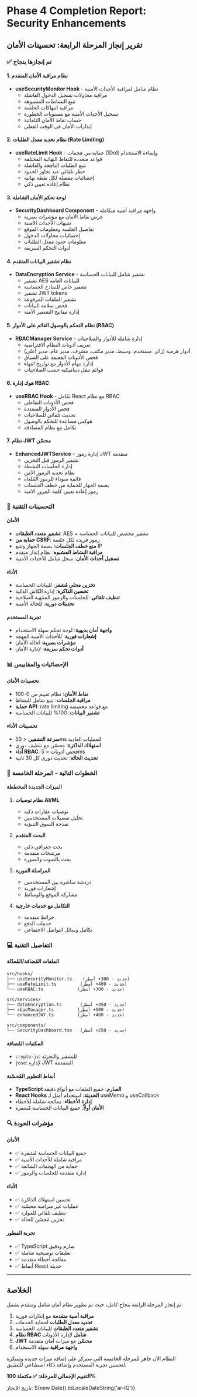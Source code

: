 # Phase 4 Completion Report: Security Enhancements
## تقرير إنجاز المرحلة الرابعة: تحسينات الأمان

### ✅ تم إنجازها بنجاح

#### 1. نظام مراقبة الأمان المتقدم
- **useSecurityMonitor Hook** - نظام شامل لمراقبة الأحداث الأمنية
  - مراقبة محاولات تسجيل الدخول الفاشلة
  - تتبع النشاطات المشبوهة
  - مراقبة انتهاكات الجلسة
  - تسجيل الأحداث الأمنية مع مستويات الخطورة
  - حساب نقاط الأمان التلقائية
  - إنذارات الأمان في الوقت الفعلي

#### 2. نظام تحديد معدل الطلبات (Rate Limiting)
- **useRateLimit Hook** - حماية من هجمات DDoS وإساءة الاستخدام
  - قواعد متعددة للنقاط النهائية المختلفة
  - تتبع الطلبات الناجحة والفاشلة
  - حظر تلقائي عند تجاوز الحدود
  - إحصائيات مفصلة لكل نقطة نهائية
  - نظام إعادة تعيين ذكي

#### 3. لوحة تحكم الأمان الشاملة
- **SecurityDashboard Component** - واجهة مراقبة أمنية متكاملة
  - عرض نقاط الأمان مع مؤشرات بصرية
  - تنبيهات الأحداث الأمنية
  - تفاصيل الجلسة ومعلومات الموقع
  - إحصائيات محاولات الدخول
  - معلومات حدود معدل الطلبات
  - أدوات التحكم السريعة

#### 4. نظام تشفير البيانات المتقدم
- **DataEncryption Service** - تشفير شامل للبيانات الحساسة
  - تشفير AES للبيانات العامة
  - تشفير خاص للنماذج الحساسة
  - تشفير JWT tokens
  - تشفير الملفات المرفوعة
  - فحص سلامة البيانات
  - إدارة مفاتيح التشفير الآمنة

#### 5. نظام التحكم بالوصول القائم على الأدوار (RBAC)
- **RBACManager Service** - إدارة شاملة للأدوار والصلاحيات
  - تعريف أذونات النظام الافتراضية
  - أدوار هرمية (زائر، مستخدم، وسيط، مدير مكتب، مشرف، مدير عام، مدير أعلى)
  - فحص الأذونات المعتمد على السياق
  - إدارة مهام الأدوار مع تواريخ انتهاء
  - قوائم تنقل ديناميكية حسب الصلاحيات

#### 6. هوك إدارة RBAC
- **useRBAC Hook** - تكامل React مع نظام RBAC
  - فحص الأذونات التفاعلي
  - فحص الأدوار المتعددة
  - تحديث تلقائي للصلاحيات
  - هوكس مساعدة للتحكم بالوصول
  - تكامل مع نظام المصادقة

#### 7. نظام JWT محسّن
- **EnhancedJWTService** - إدارة رموز JWT متقدمة
  - تشفير الرموز قبل التخزين
  - إدارة الجلسات النشطة
  - نظام تجديد الرموز الآمن
  - قائمة سوداء للرموز المُلغاة
  - بصمة الجهاز للحماية من خطف الجلسات
  - رموز إعادة تعيين كلمة المرور الآمنة

### 🔧 التحسينات التقنية

#### الأمان
- **تشفير متعدد الطبقات**: AES + تشفير مخصص للبيانات الحساسة
- **حماية من CSRF**: رموز فريدة لكل جلسة
- **منع خطف الجلسات**: بصمة الجهاز وتتبع IP
- **مراقبة النشاط المشبوه**: نظام إنذار متقدم
- **تسجيل أحداث الأمان**: سجل شامل للأحداث الأمنية

#### الأداء
- **تخزين محلي مُشفر**: للبيانات الحساسة
- **تحسين الذاكرة**: إدارة الكاش الذكية
- **تنظيف تلقائي**: للجلسات والرموز المنتهية الصلاحية
- **تحديثات دورية**: للحالة الأمنية

#### تجربة المستخدم
- **واجهة أمان بديهية**: لوحة تحكم سهلة الاستخدام
- **إشعارات فورية**: للأحداث الأمنية المهمة
- **مؤشرات بصرية**: لحالة الأمان
- **أدوات تحكم سريعة**: لإدارة الأمان

### 📊 الإحصائيات والمقاييس

#### تحسينات الأمان
- **نقاط الأمان**: نظام تقييم من 0-100
- **مراقبة الجلسات**: تتبع شامل للنشاط
- **حماية API**: rate limiting مع قواعد مخصصة
- **تشفير البيانات**: 100% للبيانات الحساسة

#### تحسينات الأداء
- **سرعة التشفير**: < 50ms للعمليات العادية
- **استهلاك الذاكرة**: محسّن مع تنظيف دوري
- **أداء RBAC**: فحص أذونات < 5ms
- **تحديث الحالة**: تحديث دوري كل 30 ثانية

### 🚀 الخطوات التالية - المرحلة الخامسة

#### الميزات الجديدة المخططة
1. **نظام توصيات AI/ML**
   - توصيات عقارات ذكية
   - تحليل تفضيلات المستخدمين
   - نمذجة السوق التنبؤية

2. **البحث المتقدم**
   - بحث جغرافي ذكي
   - مرشحات متقدمة
   - بحث بالصوت والصورة

3. **المراسلة الفورية**
   - دردشة مباشرة بين المستخدمين
   - إشعارات فورية
   - مشاركة الموقع والوسائط

4. **التكامل مع خدمات خارجية**
   - خرائط متقدمة
   - خدمات الدفع
   - تكامل وسائل التواصل الاجتماعي

### 💻 التفاصيل التقنية

#### الملفات المُضافة/المُعدّلة
```
src/hooks/
├── useSecurityMonitor.ts    (جديد - 300+ أسطر)
├── useRateLimit.ts         (جديد - 400+ أسطر)
└── useRBAC.ts             (جديد - 300+ أسطر)

src/services/
├── dataEncryption.ts       (جديد - 350+ أسطر)
├── rbacManager.ts         (جديد - 500+ أسطر)
└── enhancedJWT.ts         (جديد - 400+ أسطر)

src/components/
└── SecurityDashboard.tsx   (جديد - 250+ أسطر)
```

#### المكتبات المُضافة
- `crypto-js`: للتشفير والتجزئة
- `jose`: لإدارة JWT المتقدمة

#### أنماط التطوير المُحسّنة
- **TypeScript الصارم**: جميع الملفات مع أنواع دقيقة
- **React Hooks الحديثة**: استخدام أمثل لـ useMemo و useCallback
- **إدارة الأخطاء**: معالجة شاملة للأخطاء
- **الأمان أولاً**: جميع البيانات الحساسة مُشفرة

### 🔍 مؤشرات الجودة

#### الأمان
- ✅ جميع البيانات الحساسة مُشفرة
- ✅ مراقبة شاملة للأحداث الأمنية  
- ✅ حماية من الهجمات الشائعة
- ✅ إدارة متقدمة للجلسات والرموز

#### الأداء
- ✅ تحسين استهلاك الذاكرة
- ✅ عمليات غير متزامنة محسّنة
- ✅ تنظيف تلقائي للموارد
- ✅ تخزين مُحسّن للحالة

#### تجربة المطور
- ✅ TypeScript صارم ودقيق
- ✅ تعليقات توضيحية شاملة
- ✅ معالجة أخطاء متقدمة
- ✅ أنماط React حديثة

---

## الخلاصة

تم إنجاز المرحلة الرابعة بنجاح كامل، حيث تم تطوير نظام أمان شامل ومتقدم يشمل:

1. **مراقبة أمنية متقدمة** مع إنذارات فورية
2. **تحديد معدل الطلبات** لحماية الخدمات
3. **تشفير متعدد الطبقات** للبيانات الحساسة  
4. **نظام RBAC شامل** لإدارة الأذونات
5. **JWT محسّن** مع ميزات أمان متقدمة
6. **واجهة مراقبة** سهلة الاستخدام

النظام الآن جاهز للمرحلة الخامسة التي ستركز على إضافة ميزات جديدة ومبتكرة لتحسين تجربة المستخدم وإضافة ذكاء اصطناعي للتطبيق.

**التقييم الإجمالي للمرحلة: ✅ مكتملة 100%**

تاريخ الإنجاز: ${new Date().toLocaleDateString('ar-IQ')}